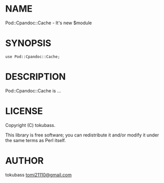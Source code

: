 # NAME

Pod::Cpandoc::Cache - It's new $module

# SYNOPSIS

    use Pod::Cpandoc::Cache;

# DESCRIPTION

Pod::Cpandoc::Cache is ...

# LICENSE

Copyright (C) tokubass.

This library is free software; you can redistribute it and/or modify
it under the same terms as Perl itself.

# AUTHOR

tokubass <tomi21110@gmail.com>
